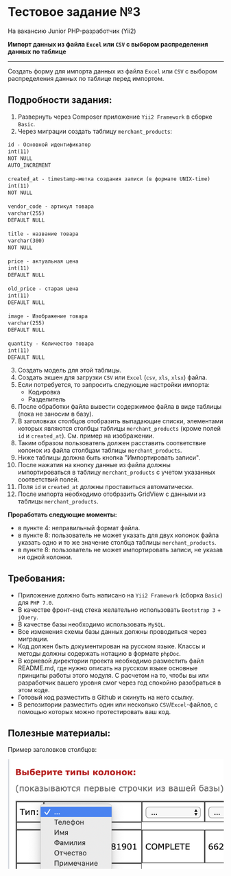 # Тестовое задание №3

На вакансию Junior PHP-разработчик (Yii2)

**Импорт данных из файла `Excel` или `CSV` с выбором распределения данных по таблице**

---

Создать форму для импорта данных из файла `Excel` или `CSV` с выбором распределения данных по таблице перед импортом.

## Подробности задания:

1. Развернуть через Composer приложение `Yii2 Framework` в cборке `Basic`.
2. Через миграции создать таблицу `merchant_products`:

```
id - Основной идентификатор
int(11)
NOT NULL
AUTO_INCREMENT

created_at - timestamp-метка создания записи (в формате UNIX-time)
int(11)
NOT NULL

vendor_code - артикул товара
varchar(255)
DEFAULT NULL

title - название товара
varchar(300)
NOT NULL

price - актуальная цена
int(11)
DEFAULT NULL

old_price - старая цена
int(11)
DEFAULT NULL

image - Изображение товара
varchar(255)
DEFAULT NULL

quantity - Количество товара
int(11)
DEFAULT NULL
```

3. Создать модель для этой таблицы.
4. Создать экшен для загрузки `CSV` или `Excel` (`csv`, `xls`, `xlsx`) файла.
5. Если потребуется, то запросить следующие настройки импорта:
    - Кодировка
    - Разделитель
6. После обработки файла вывести содержимое файла в виде таблицы (пока не заносим в базу).
7. В заголовках столбцов отобразить выпадающие списки, элементами которых являются столбцы таблицы `merchant_products` (кроме полей `id` и `created_at`). См. пример на изображении.
8. Таким образом пользователь должен расставить соответствие колонок из файла столбцам таблицы `merchant_products`.
9. Ниже таблицы должна быть кнопка "Импортировать записи".
9. После нажатия на кнопку данные из файла должны импортироваться в таблицу `merchant_products` с учетом указанных соответствий полей.
10. Поля `id` и `created_at` должны проставиться автоматически.
11. После импорта необходимо отобразить GridView с данными из таблицы `merchant_products`.

**Проработать следующие моменты:**

- в пункте 4: неправильный формат файла.
- в пункте 8: пользователь не может указать для двух колонок файла указать одно и то же значение столбца таблицы `merchant_products`.
- в пункте 8: пользователь не может импортировать записи, не указав ни одной колонки.

## Требования:

- Приложение должно быть написано на `Yii2 Framework` (сборка `Basic`) для `PHP 7.0`.
- В качестве фронт-енд стека желательно использовать `Bootstrap 3` + `jQuery`.
- В качестве базы необходимо использовать `MySQL`.
- Все изменения схемы базы данных должны проводиться через миграции.
- Код должен быть документирован на русском языке. Классы и методы должны содержать нотацию в формате `phpDoc`.
- В корневой директории проекта необходимо разместить файл README.md, где нужно описать на русском языке основные принципы работы этого модуля. С расчетом на то, чтобы вы или разработчик вашего уровня смог через год спокойно разобраться в этом коде.
- Готовый код разместить в Github и скинуть на него ссылку.
- В репозитории разместить один или несколько `CSV`/`Excel`-файлов, с помощью которых можно протестировать ваш код.

## Полезные материалы:

Пример заголовков столбцов:

![Пример заголовков столбцов](web-dev-php-junior-003-001.png)







